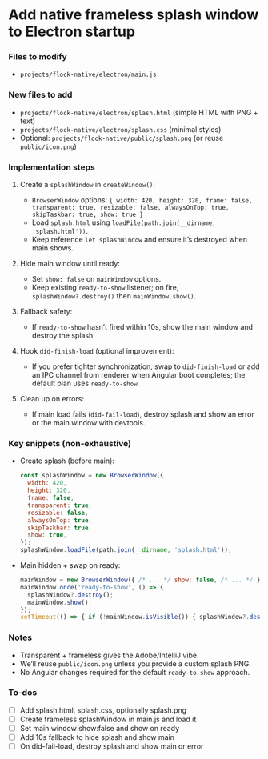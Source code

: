 <!-- 58360d23-c909-462a-a966-e7d471d2998f fedb44b5-1d8a-4449-8164-fd0d6a13313e -->
# Add native frameless splash window to Electron startup

### Files to modify

- `projects/flock-native/electron/main.js`

### New files to add

- `projects/flock-native/electron/splash.html` (simple HTML with PNG + text)
- `projects/flock-native/electron/splash.css` (minimal styles)
- Optional: `projects/flock-native/public/splash.png` (or reuse `public/icon.png`)

### Implementation steps

1. Create a `splashWindow` in `createWindow()`:

   - `BrowserWindow` options: `{ width: 420, height: 320, frame: false, transparent: true, resizable: false, alwaysOnTop: true, skipTaskbar: true, show: true }`
   - Load `splash.html` using `loadFile(path.join(__dirname, 'splash.html'))`.
   - Keep reference `let splashWindow` and ensure it’s destroyed when main shows.

2. Hide main window until ready:

   - Set `show: false` on `mainWindow` options.
   - Keep existing `ready-to-show` listener; on fire, `splashWindow?.destroy()` then `mainWindow.show()`.

3. Fallback safety:

   - If `ready-to-show` hasn’t fired within 10s, show the main window and destroy the splash.

4. Hook `did-finish-load` (optional improvement):

   - If you prefer tighter synchronization, swap to `did-finish-load` or add an IPC channel from renderer when Angular boot completes; the default plan uses `ready-to-show`.

5. Clean up on errors:

   - If main load fails (`did-fail-load`), destroy splash and show an error or the main window with devtools.

### Key snippets (non-exhaustive)

- Create splash (before main):
  ```js
  const splashWindow = new BrowserWindow({
    width: 420,
    height: 320,
    frame: false,
    transparent: true,
    resizable: false,
    alwaysOnTop: true,
    skipTaskbar: true,
    show: true,
  });
  splashWindow.loadFile(path.join(__dirname, 'splash.html'));
  ```

- Main hidden + swap on ready:
  ```js
  mainWindow = new BrowserWindow({ /* ... */ show: false, /* ... */ });
  mainWindow.once('ready-to-show', () => {
    splashWindow?.destroy();
    mainWindow.show();
  });
  setTimeout(() => { if (!mainWindow.isVisible()) { splashWindow?.destroy(); mainWindow.show(); } }, 10000);
  ```


### Notes

- Transparent + frameless gives the Adobe/IntelliJ vibe.
- We’ll reuse `public/icon.png` unless you provide a custom splash PNG.
- No Angular changes required for the default `ready-to-show` approach.

### To-dos

- [ ] Add splash.html, splash.css, optionally splash.png
- [ ] Create frameless splashWindow in main.js and load it
- [ ] Set main window show:false and show on ready
- [ ] Add 10s fallback to hide splash and show main
- [ ] On did-fail-load, destroy splash and show main or error